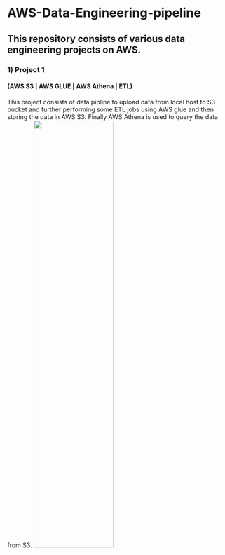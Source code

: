 # AWS-Data-Engineering-pipeline

## This repository consists of various data engineering projects on AWS. 

### 1) Project 1 
#### (AWS S3 | AWS GLUE | AWS Athena | ETL)
This project consists of data pipline to upload data from local host to S3 bucket and further performing some ETL jobs using AWS glue and then storing the data in AWS S3. Finally AWS Athena is used to query the data from S3. 
<img src="https://user-images.githubusercontent.com/89546195/212116831-0ef00852-57ff-4929-9399-bb1821d1b4ca.jpg" width=60% height=50%>


